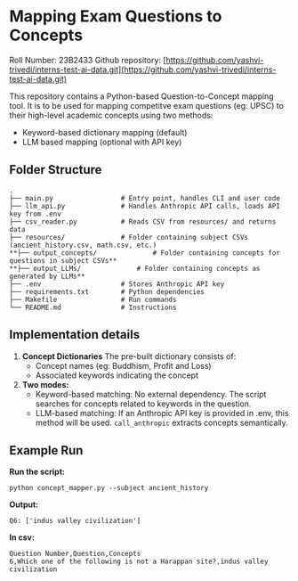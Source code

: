 # Mapping Exam Questions to Concepts 

Roll Number: 23B2433
Github repository: [https://github.com/yashvi-trivedi/interns-test-ai-data.git](https://github.com/yashvi-trivedi/interns-test-ai-data.git)


This repository contains a Python-based Question-to-Concept mapping tool. It is to be used for mapping competitve exam questions (eg: UPSC) to their high-level academic concepts using two methods:
* Keyword-based dictionary mapping (default)
* LLM based mapping (optional with API key) 


## Folder Structure

```
.
├── main.py                 # Entry point, handles CLI and user code
├── llm_api.py              # Handles Anthropic API calls, loads API key from .env
├── csv_reader.py           # Reads CSV from resources/ and returns data
├── resources/              # Folder containing subject CSVs (ancient_history.csv, math.csv, etc.)
**├── output_concepts/              # Folder containing concepts for questions in subject CSVs**
**├── output_LLMs/              # Folder containing concepts as generated by LLMs**
├── .env                    # Stores Anthropic API key
├── requirements.txt        # Python dependencies
├── Makefile                # Run commands
└── README.md               # Instructions
```

## Implementation details
1. **Concept Dictionaries**
   The pre-built dictionary consists of:
   * Concept names (eg: Buddhism, Profit and Loss)
   * Associated keywords indicating the concept
2. **Two modes:**
   * Keyword-based matching:
     No external dependency. The script searches for concepts related to keywords in the question.
   * LLM-based matching:
     If an Anthropic API key is provided in .env, this method will be used. `call_anthropic` extracts concepts semantically.

## Example Run

**Run the script:**
```
python concept_mapper.py --subject ancient_history
```
**Output:**
```
Q6: ['indus valley civilization']
```
**In csv:**
```
Question Number,Question,Concepts
6,Which one of the following is not a Harappan site?,indus valley civilization
```


